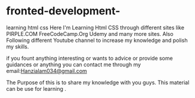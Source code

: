 # fronted-development-
learning html css
Here I'm Learning Html CSS through different sites like PIRPLE.COM FreeCodeCamp.Org Udemy and many more sites. Also Following different Youtube channel to increase my knowledge and polish my skills.

if you fount anything interesting or wants to advice or provide some guidances or anything  you can contact me through my email:Hanzialam034@gmail.com

The Purpose of this is to share my knowledge with you guys. This material can be use for learning .
